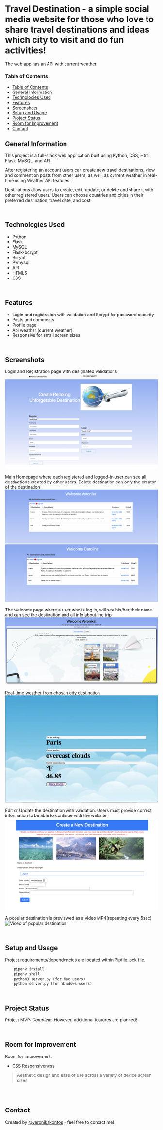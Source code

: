 # Travel Destination - a simple social media website for those who love to share travel destinations and ideas which city to visit and do fun activities!

The web app has an API with current weather 
<!-- > Live demo [_here_](https://www.example.com). -->
### Table of Contents

  - [Table of Contents](#table-of-contents)
  - [General Information](#general-information)
  - [Technologies Used](#technologies-used)
  - [Features](#features)
  - [Screenshots](#screenshots)
  - [Setup and Usage](#setup-and-usage)
  - [Project Status](#project-status)
  - [Room for Improvement](#room-for-improvement)
  - [Contact](#contact)

## General Information
This project is a full-stack web application built using Python, CSS, Html, Flask, MySQL, and API. 

After registering an account users can create new travel destinations, view and comment on posts from other users, as well, as current weather in real-time using Weather API features.

Destinations allow users to create, edit, update, or delete and share it with other registered users. Users can choose countries and cities in their preferred destination, travel date, and cost.

<br>


## Technologies Used

- Python
- Flask
- MySQL 
- Flask-bcrypt 
- Bcrypt
- Pymysql 
- API
- HTML5
- CSS

<br>


## Features
- Login and registration with validation and Bcrypt for password security
- Posts and comments
- Profile page
- Api weather (current weather)
- Responsive for small screen sizes

<br>

## Screenshots
Login and Registration page with designated validations 
![Login and Registration](/screenshots/logreg.png)

Main Homepage where each registered and logged-in user can see all destinations created by other users. Delete destination can only the creator of the destination 
![All Destinations](/screenshots/alldest.png)
![All Destinations](/screenshots/deletedest.png)

The welcome page where a user who is log in, will see his/her/their name and can see the destination and all info about the trip
![All Destinations](/screenshots/welcomedest.png)

Real-time weather from chosen city destination
![API](/screenshots/apiweather.png)

Edit or Update the destination with validation. Users must provide correct information to be able to continue with the website
![Edit/Update Profile](/screenshots/createdest.png)

A popular destination is previewed as a video MP4(repeating every 5sec)
![Video of popular destination](/screenshots/video.png)

<br>



## Setup and Usage
Project requirements/dependencies are located within Pipfile.lock file. 

        pipenv install 
        pipenv shell
        python3 server.py (for Mac users)
        python server.py (for Windows users)

<br>

## Project Status
Project MVP: _Complete_. However, additional features are planned!

<br>

## Room for Improvement

Room for improvement:
- CSS Responsiveness
> Aesthetic design and ease of use across a variety of device screen sizes


<br>

<br>

## Contact
Created by [@veronikakontos](https://www.linkedin.com/in/veronika-kontogiannopoulos/) - feel free to contact me!
